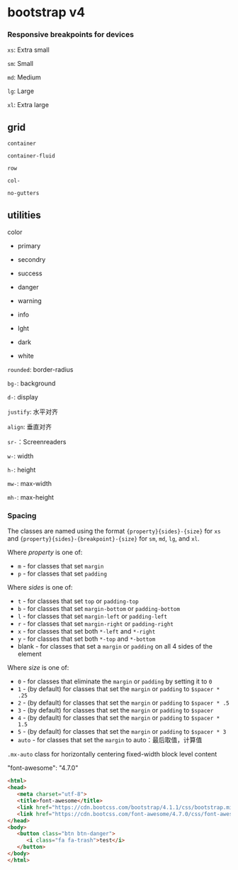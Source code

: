 # bootstrap v4

### Responsive breakpoints for devices

`xs`: Extra small

`sm`: Small

`md`: Medium

`lg`: Large

`xl`: Extra large

## grid

`container`

`container-fluid`

`row`

`col-`

`no-gutters`

## utilities

color

* primary

* secondry

* success

* danger

* warning

* info

* lght

* dark

* white

`rounded`: border-radius

`bg-`: background

`d-`: display

`justify`: 水平对齐

`align`: 垂直对齐

`sr-`：Screenreaders

`w-`: width

`h-`: height

`mw-`: max-width

`mh-`: max-height

### Spacing

The classes are named using the format `{property}{sides}-{size}` for `xs` and `{property}{sides}-{breakpoint}-{size}` for `sm`, `md`, `lg`, and `xl`.

Where *property* is one of:

* `m` - for classes that set `margin`
* `p` - for classes that set `padding`

Where *sides* is one of:

* `t` - for classes that set `top` or `padding-top`
* `b` - for classes that set `margin-bottom` or `padding-bottom`
* `l` - for classes that set `margin-left` or `padding-left`
* `r` - for classes that set `margin-right` or `padding-right`
* `x` - for classes that set both `*-left` and `*-right`
* `y` - for classes that set both `*-top` and `*-bottom`
* blank - for classes that set a `margin` or `padding` on all 4 sides of the element

Where *size* is one of:

* `0` - for classes that eliminate the `margin` or `padding` by setting it to `0`
* `1` - (by default) for classes that set the `margin` or `padding` to `$spacer * .25`
* `2` - (by default) for classes that set the `margin` or `padding` to `$spacer * .5`
* `3` - (by default) for classes that set the `margin` or `padding` to `$spacer`
* `4` - (by default) for classes that set the `margin` or `padding` to `$spacer * 1.5`
* `5` - (by default) for classes that set the `margin` or `padding` to `$spacer * 3`
* `auto` - for classes that set the `margin` to auto：最后取值，计算值

`.mx-auto` class for horizontally centering fixed-width block level content

"font-awesome": "4.7.0"

```html
<html>
<head>
   <meta charset="utf-8">
   <title>font-awesome</title>
   <link href="https://cdn.bootcss.com/bootstrap/4.1.1/css/bootstrap.min.css" rel="stylesheet">
   <link href="https://cdn.bootcss.com/font-awesome/4.7.0/css/font-awesome.min.css" rel="stylesheet">
</head>
<body>
   <button class="btn btn-danger">
      <i class="fa fa-trash">test</i>
   </button>
</body>
</html>
```


